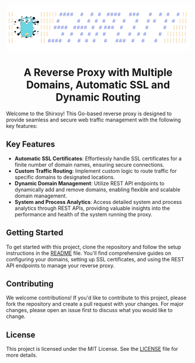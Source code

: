 <div align="center">

<!-- <h1>IN DEVELOPMENT</h1> -->
<img src="https://raw.githubusercontent.com/ShikharY10/shiroxy/main/media/shiroxy_logo.png?token=GHSAT0AAAAAACPHT77B7ITJ6WUFTKRB6PC2ZUCKY4Q" alt="Magator Logo">

  <h1>A Reverse Proxy with Multiple Domains, Automatic SSL and Dynamic Routing</h1>
</div>
<!-- <hr> -->

Welcome to the Shirxoy! This Go-based reverse proxy is designed to provide seamless and secure web traffic management with the following key features:

## Key Features

- **Automatic SSL Certificates**: Effortlessly handle SSL certificates for a finite number of domain names, ensuring secure connections.
- **Custom Traffic Routing**: Implement custom logic to route traffic for specific domains to designated locations.
- **Dynamic Domain Management**: Utilize REST API endpoints to dynamically add and remove domains, enabling flexible and scalable domain management.
- **System and Process Analytics**: Access detailed system and process analytics through REST APIs, providing valuable insights into the performance and health of the system running the proxy.

## Getting Started

To get started with this project, clone the repository and follow the setup instructions in the [README](README.md) file. You'll find comprehensive guides on configuring your domains, setting up SSL certificates, and using the REST API endpoints to manage your reverse proxy.

## Contributing

We welcome contributions! If you'd like to contribute to this project, please fork the repository and create a pull request with your changes. For major changes, please open an issue first to discuss what you would like to change.

## License

This project is licensed under the MIT License. See the [LICENSE](LICENSE) file for more details.
